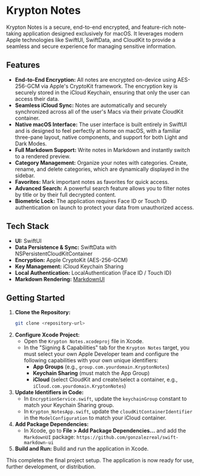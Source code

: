 # Krypton Notes

Krypton Notes is a secure, end-to-end encrypted, and feature-rich note-taking application designed exclusively for macOS. It leverages modern Apple technologies like SwiftUI, SwiftData, and CloudKit to provide a seamless and secure experience for managing sensitive information.

## Features

- **End-to-End Encryption:** All notes are encrypted on-device using AES-256-GCM via Apple's CryptoKit framework. The encryption key is securely stored in the iCloud Keychain, ensuring that only the user can access their data.
- **Seamless iCloud Sync:** Notes are automatically and securely synchronized across all of the user's Macs via their private CloudKit container.
- **Native macOS Interface:** The user interface is built entirely in SwiftUI and is designed to feel perfectly at home on macOS, with a familiar three-pane layout, native components, and support for both Light and Dark Modes.
- **Full Markdown Support:** Write notes in Markdown and instantly switch to a rendered preview.
- **Category Management:** Organize your notes with categories. Create, rename, and delete categories, which are dynamically displayed in the sidebar.
- **Favorites:** Mark important notes as favorites for quick access.
- **Advanced Search:** A powerful search feature allows you to filter notes by title or by their full decrypted content.
- **Biometric Lock:** The application requires Face ID or Touch ID authentication on launch to protect your data from unauthorized access.

## Tech Stack

- **UI:** SwiftUI
- **Data Persistence & Sync:** SwiftData with NSPersistentCloudKitContainer
- **Encryption:** Apple CryptoKit (AES-256-GCM)
- **Key Management:** iCloud Keychain Sharing
- **Local Authentication:** LocalAuthentication (Face ID / Touch ID)
- **Markdown Rendering:** [MarkdownUI](https://github.com/gonzalezreal/swift-markdown-ui)

## Getting Started

1.  **Clone the Repository:**
    ```bash
    git clone <repository-url>
    ```
2.  **Configure Xcode Project:**
    - Open the `Krypton Notes.xcodeproj` file in Xcode.
    - In the "Signing & Capabilities" tab for the `Krypton Notes` target, you must select your own Apple Developer team and configure the following capabilities with your own unique identifiers:
        - **App Groups** (e.g., `group.com.yourdomain.KryptonNotes`)
        - **Keychain Sharing** (must match the App Group)
        - **iCloud** (select CloudKit and create/select a container, e.g., `iCloud.com.yourdomain.KryptonNotes`)
3.  **Update Identifiers in Code:**
    - In `EncryptionService.swift`, update the `keychainGroup` constant to match your Keychain Sharing group.
    - In `Krypton_NotesApp.swift`, update the `cloudKitContainerIdentifier` in the `ModelConfiguration` to match your iCloud container.
4.  **Add Package Dependencies:**
    - In Xcode, go to **File > Add Package Dependencies...** and add the `MarkdownUI` package: `https://github.com/gonzalezreal/swift-markdown-ui`
5.  **Build and Run:** Build and run the application in Xcode.

This completes the final project setup. The application is now ready for use, further development, or distribution.
